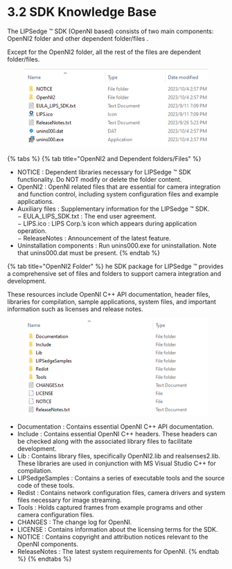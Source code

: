# 3.2 SDK Knowledge Base

The LIPSedge ™ SDK (OpenNI based) consists of two main components: OpenNI2 folder and other dependent folder/files .&#x20;

Except for the OpenNI2 folder, all the rest of the files are dependent folder/files.

<figure><img src="../../.gitbook/assets/image (5).png" alt=""><figcaption></figcaption></figure>

{% tabs %}
{% tab title="OpenNI2 and Dependent folders/Files" %}
* NOTICE : Dependent libraries necessary for LIPSedge ™ SDK functionality. Do NOT modify or delete the folder content.&#x20;
* OpenNI2 : OpenNI related files that are essential for camera integration and function control, including system configuration files and example applications.&#x20;
* Auxiliary files : Supplementary information for the LIPSedge ™ SDK. \
  − EULA\_LIPS\_SDK.txt : The end user agreement.\
  − LIPS.ico : LIPS Corp.’s icon which appears during application operation. \
  − ReleaseNotes : Announcement of the latest feature.
* Uninstallation components : Run unins000.exe for uninstallation. Note that unins000.dat must be present.
{% endtab %}

{% tab title="OpenNI2 Folder" %}
he SDK package for LIPSedge ™ provides a comprehensive set of files and folders to support camera integration and development.&#x20;

These resources include OpenNI C++ API documentation, header files, libraries for compilation, sample applications, system files, and important information such as licenses and release notes.&#x20;

<figure><img src="../../.gitbook/assets/image (6).png" alt=""><figcaption></figcaption></figure>

* Documentation : Contains essential OpenNI C++ API documentation.
* Include : Contains essential OpenNI C++ headers. These headers can be checked along with the associated library files to facilitate development.&#x20;
* Lib : Contains library files, specifically OpenNI2.lib and realsenses2.lib. These libraries are used in conjunction with MS Visual Studio C++ for compilation.&#x20;
* LIPSedgeSamples : Contains a series of executable tools and the source code of these tools.&#x20;
* Redist : Contains network configuration files, camera drivers and system files necessary for image streaming.&#x20;
* Tools : Holds captured frames from example programs and other camera configuration files.&#x20;
* CHANGES : The change log for OpenNI.
* LICENSE : Contains information about the licensing terms for the SDK.
* NOTICE : Contains copyright and attribution notices relevant to the OpenNI components.&#x20;
* ReleaseNotes : The latest system requirements for OpenNI.
{% endtab %}
{% endtabs %}
